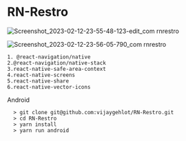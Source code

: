 # RN-Restro

![Screenshot_2023-02-12-23-55-48-123-edit_com rnrestro](https://user-images.githubusercontent.com/26818479/218329824-088aa059-9a81-4fb4-a09b-103c888b5a59.jpg)

![Screenshot_2023-02-12-23-56-05-790_com rnrestro](https://user-images.githubusercontent.com/26818479/218329868-d094d19f-ad8f-43a6-b1ea-ad26638c5906.jpg)


    1. @react-navigation/native
    2.@react-navigation/native-stack
    3.react-native-safe-area-context
    4.react-native-screens
    5.react-native-share
    6.react-native-vector-icons

Android
```
  > git clone git@github.com:vijaygehlot/RN-Restro.git
  > cd RN-Restro
  > yarn install
  > yarn run android
```
